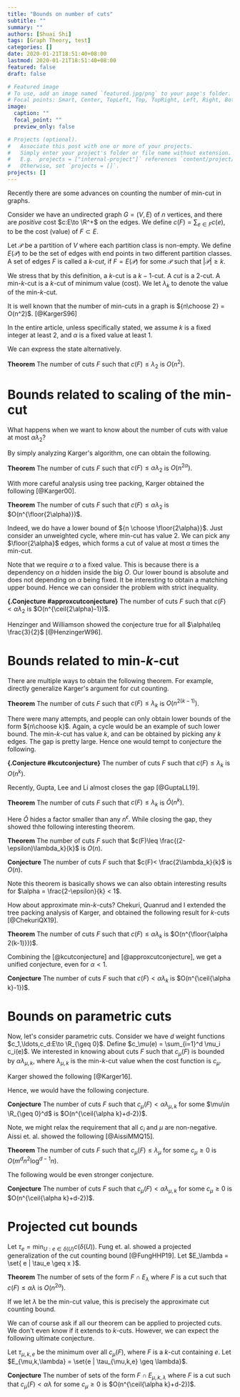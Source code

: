 ```yaml
---
title: "Bounds on number of cuts"
subtitle: ""
summary: ""
authors: [Shuai Shi]
tags: [Graph Theory, test]
categories: []
date: 2020-01-21T18:51:40+08:00
lastmod: 2020-01-21T18:51:40+08:00
featured: false
draft: false

# Featured image
# To use, add an image named `featured.jpg/png` to your page's folder.
# Focal points: Smart, Center, TopLeft, Top, TopRight, Left, Right, BottomLeft, Bottom, BottomRight.
image:
  caption: ""
  focal_point: ""
  preview_only: false

# Projects (optional).
#   Associate this post with one or more of your projects.
#   Simply enter your project's folder or file name without extension.
#   E.g. `projects = ["internal-project"]` references `content/project/deep-learning/index.md`.
#   Otherwise, set `projects = []`.
projects: []
---
```

Recently there are some advances on counting the number of min-cut in graphs.

Consider we have an undirected graph $G=(V,E)$ of $n$ vertices, and there are _positive_ cost $c:E\to \R^+$ on the edges. We define $c(F)=\sum_{e\in F}c(e)$, to be the cost (value) of $F\subset E$. 

Let $\mathcal{P}$ be a partition of $V$ where each partition class is non-empty. We define $E(\mathcal{P})$ to be the set of edges with end points in two different partition classes. 
A set of edges $F$ is called a _$k$-cut_, if $F=E(\mathcal{P})$ for some $\mathcal{P}$ such that $|\mathcal{P}|\geq k$.

We stress that by this definition, a $k$-cut is a $k-1$-cut. A _cut_ is a $2$-cut. A min-$k$-cut is a $k$-cut of minimum value (cost). We let $\lambda_k$ to denote the value of the min-$k$-cut.

It is well known that the number of min-cuts in a graph is ${n\choose 2} = O(n^2)$. [@KargerS96] 

In the entire article, unless specifically stated, we assume $k$ is a fixed integer at least $2$, and $\alpha$ is a fixed value at least $1$.

We can express the state alternatively.

**Theorem** The number of cuts $F$ such that $c(F)\leq \lambda_2$ is $O(n^2)$.

# Bounds related to scaling of the min-cut

What happens when we want to know about the number of cuts with value at most $\alpha \lambda_2$? 

By simply analyzing Karger's algorithm, one can obtain the following.

**Theorem** The number of cuts $F$ such that $c(F)\leq \alpha \lambda_2$ is $O(n^{2\alpha})$.

With more careful analysis using tree packing, Karger obtained the following [@Karger00]. 

**Theorem** The number of cuts $F$ such that $c(F)\leq \alpha \lambda_2$ is $O(n^{\floor{2\alpha}})$.


Indeed, we do have a lower bound of ${n \choose \floor{2\alpha}}$. Just consider an unweighted cycle, where min-cut has value $2$. We can pick any $\floor{2\alpha}$ edges, which forms a cut of value at most $\alpha$ times the min-cut. 

Note that we require $\alpha$ to a fixed value. This is because there is a dependency on $\alpha$ hidden inside the big $O$. Our lower bound is absolute and does not depending on $\alpha$ being fixed. It be interesting to obtain a matching upper bound. Hence we can consider the problem with strict inequality. 

**{.Conjecture #approxcutconjecture}** The number of cuts $F$ such that $c(F)< \alpha \lambda_2$ is $O(n^{\ceil{2\alpha}-1})$.

Henzinger and Williamson showed the conjecture true for all $\alpha\leq \frac{3}{2}$ [@HenzingerW96].

# Bounds related to min-$k$-cut

There are multiple ways to obtain the following theorem. For example, directly generalize Karger's argument for cut counting. 

**Theorem** The number of cuts $F$ such that $c(F)\leq \lambda_k$ is $O(n^{2(k-1)})$.

There were many attempts, and people can only obtain lower bounds of the form ${n\choose k}$. Again, a cycle would be an example of such lower bound. The min-$k$-cut has value $k$, and can be obtained by picking any $k$ edges. The gap is pretty large. Hence one would tempt to conjecture the following.

**{.Conjecture #kcutconjecture}** The number of cuts $F$ such that $c(F)\leq \lambda_k$ is $O(n^k)$.

Recently, Gupta, Lee and Li almost closes the gap [@GuptaLL19].

**Theorem** The number of cuts $F$ such that $c(F)\leq \lambda_k$ is $\hat{O}(n^k)$.

Here $\hat{O}$ hides a factor smaller than any $n^\epsilon$. While closing the gap, they showed thhe following interesting theorem. 

**Theorem** The number of cuts $F$ such that $c(F)\leq \frac{(2-\epsilon)\lambda_k}{k}$ is $O(n)$.

**Conjecture** The number of cuts $F$ such that $c(F)< \frac{2\lambda_k}{k}$ is $O(n)$.

Note this theorem is basically shows we can also obtain interesting results for $\alpha = \frac{2-\epsilon}{k} < 1$. 


How about approximate min-$k$-cuts? Chekuri, Quanrud and I extended the tree packing analysis of Karger, and obtained the following result for $k$-cuts [@ChekuriQX19].

**Theorem** The number of cuts $F$ such that $c(F)\leq \alpha \lambda_k$ is $O(n^{\floor{\alpha 2(k-1)}})$.

Combining the [@kcutconjecture] and [@approxcutconjecture], we get a unified conjecture, even for $\alpha<1$.

**Conjecture** The number of cuts $F$ such that $c(F)< \alpha \lambda_k$ is $O(n^{\ceil{\alpha k}-1})$.

# Bounds on parametric cuts

Now, let's consider parametric cuts. Consider we have $d$ weight functions $c_1,\ldots,c_d:E\to \R_{\geq 0}$. Define $c_\mu(e) = \sum_{i=1}^d \mu_i c_i(e)$. We interested in knowing about cuts $F$ such that $c_\mu(F)$ is bounded by $\alpha \lambda_{\mu,k}$, where $\lambda_{\mu,k}$ is the min-$k$-cut value when the cost function is $c_\mu$.

Karger showed the following [@Karger16].

Hence, we would have the following conjecture.

**Conjecture** The number of cuts $F$ such that $c_\mu(F)< \alpha \lambda_{\mu,k}$ for some $\mu\in \R_{\geq 0}^d$ is $O(n^{\ceil{\alpha k}+d-2})$.

Note, we might relax the requirement that all $c_i$ and $\mu$ are non-negative. Aissi et. al. showed the following [@AissiMMQ15].

**Theorem** The number of cuts $F$ such that $c_\mu(F)\leq \lambda_{\mu}$ for some $c_\mu\geq 0$ is $O(m^d n^2\log^{d-1} n)$.

The following would be even stronger conjecture. 

**Conjecture** The number of cuts $F$ such that $c_\mu(F) < \alpha \lambda_{\mu,k}$ for some $c_\mu\geq 0$ is $O(n^{\ceil{\alpha k}+d-2})$.

# Projected cut bounds

Let $\tau_e = \min_{U:e\in \delta(U)}c(\delta(U))$. Fung et. al. showed a projected generalization of the cut counting bound [@FungHHP19]. Let $E_\lambda = \set{ e | \tau_e \geq x }$.

**Theorem** The number of sets of the form $F\cap E_\lambda$ where $F$ is a cut such that $c(F)\leq \alpha \lambda$ is $O(n^{2\alpha})$.

If we let $\lambda$ be the min-cut value, this is precisely the approximate cut counting bound. 

We can of course ask if all our theorem can be applied to projected cuts. We don't even know if it extends to $k$-cuts. However, we can expect the following ultimate conjecture.

Let $\tau_{\mu,k,e}$ be the minimum over all $c_{\mu}(F)$, where $F$ is a $k$-cut containing $e$. 
Let $E_{\mu,k,\lambda} = \set{e | \tau_{\mu,k,e} \geq \lambda}$.

**Conjecture** The number of sets of the form $F\cap E_{\mu,k,\lambda}$ where $F$ is a cut such that $c_{\mu}(F)< \alpha \lambda$ for some $c_\mu\geq 0$ is $O(n^{\ceil{\alpha k}+d-2})$.
